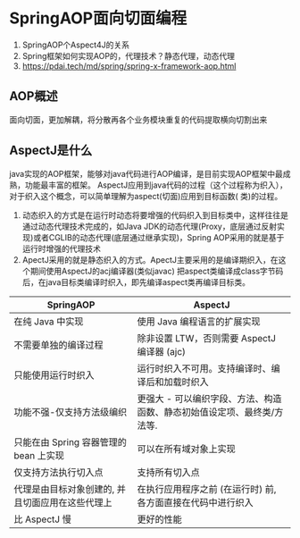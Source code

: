 # SpringAOP面向切面编程

1. SpringAOP个Aspect4J的关系
2. Spring框架如何实现AOP的，代理技术？静态代理，动态代理
3. https://pdai.tech/md/spring/spring-x-framework-aop.html

## AOP概述

面向切面，更加解耦，将分散再各个业务模块重复的代码提取横向切割出来

## AspectJ是什么

java实现的AOP框架，能够对java代码进行AOP编译，是目前实现AOP框架中最成熟，功能最丰富的框架。 AspectJ应用到java代码的过程（这个过程称为织入），对于织入这个概念，可以简单理解为aspect(切面)应用到目标函数(
类)的过程。

1. 动态织入的方式是在运行时动态将要增强的代码织入到目标类中，这样往往是通过动态代理技术完成的，如Java JDK的动态代理(Proxy，底层通过反射实现)或者CGLIB的动态代理(底层通过继承实现)，Spring
   AOP采用的就是基于运行时增强的代理技术
2. ApectJ采用的就是静态织入的方式。ApectJ主要采用的是编译期织入，在这个期间使用AspectJ的acj编译器(类似javac)
   把aspect类编译成class字节码后，在java目标类编译时织入，即先编译aspect类再编译目标类。

| SpringAOP                | AspectJ                                |
|--------------------------|----------------------------------------|
| 在纯 Java 中实现              | 使用 Java 编程语言的扩展实现                      |
| 不需要单独的编译过程               | 除非设置 LTW，否则需要 AspectJ 编译器 (ajc)        |
| 只能使用运行时织入                | 运行时织入不可用。支持编译时、编译后和加载时织入               |
| 功能不强-仅支持方法级编织            | 更强大 - 可以编织字段、方法、构造函数、静态初始值设定项、最终类/方法等. |
| 只能在由 Spring 容器管理的 bean 上实现 | 可以在所有域对象上实现                            |
| 仅支持方法执行切入点               | 支持所有切入点                                |
| 代理是由目标对象创建的, 并且切面应用在这些代理上 | 在执行应用程序之前 (在运行时) 前, 各方面直接在代码中进行织入      |
| 比 AspectJ 慢              | 更好的性能                                  |


